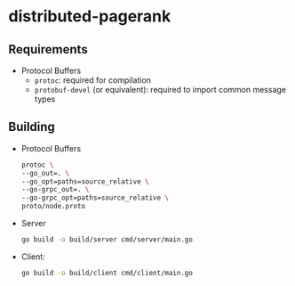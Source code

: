 # distributed-pagerank

## Requirements

- Protocol Buffers
  - `protoc`: required for compilation
  - `protobuf-devel` (or equivalent): required to import common message types

## Building

- Protocol Buffers
  ```bash
  protoc \
  --go_out=. \
  --go_opt=paths=source_relative \
  --go-grpc_out=. \
  --go-grpc_opt=paths=source_relative \
  proto/node.proto
  ```
- Server
  ```bash
  go build -o build/server cmd/server/main.go
  ```
- Client:
  ```bash
  go build -o build/client cmd/client/main.go
  ```
